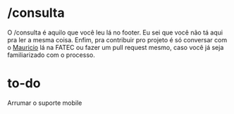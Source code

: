 # /consulta

O /consulta é aquilo que você leu lá no footer. Eu sei que você não tá aqui pra ler a mesma coisa.
Enfim, pra contribuir pro projeto é só conversar com o [Mauricio](http://loloop.github.io/) lá na FATEC ou fazer um pull request mesmo, caso você já seja familiarizado com o processo.




# to-do
Arrumar o suporte mobile
